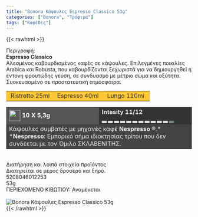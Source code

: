 ```yaml
---
title: "Bonora Κάψουλες Espresso Classico 53g"
categories: ["Bonora", "Τρόφιμα"]
tags: ["Καφέδες"]
---
```

{{< rawhtml >}}

<div class="sload66"><div class="product"><div id="sistatika">Περιγραφή:</div><div class="alltext"><strong>Espresso Classico<br></strong>Aλεσµένος καβουρδισµένος καφές σε κάψουλες. Επιλεγµένες ποικιλίες Arabica και Robusta, που καβουρδίζονται ξεχωριστά για να δηµιουργηθεί η έντονη φρουτώδης γεύση, σε συνδυασµό µε µέτριο σώµα και οξύτητα.<br>Συσκευασµένο σε προστατευτική ατµόσφαιρα.</div><table class="st333" style="border-collapse:collapse;width:100%" border="0" cellpadding="15px"><tbody><tr><td style="width:32.95%;background-color:#ffc636;text-align:center"><span style="color:#333">Ristretto 25ml</span></td><td style="width:32.95%;text-align:center;background-color:#ffc636"><span style="color:#333">Espresso 40ml</span></td><td style="width:32.95%;text-align:center;background-color:#ffc636"><span style="color:#333">Lungo 110ml</span></td></tr></tbody></table><table style="border-collapse:collapse;width:100%" border="0" cellpadding="15px;"><tbody><tr><td style="width:49.55%;background-color:#555;vertical-align:middle"><strong><span style="color:#fff"><img style="margin-right:5px;vertical-align:middle" src="/media/icons/kaps.svg" width="30px" alt="">10 X 5,3g</span></strong></td><td style="width:49.65%;background-color:#333"><strong><span style="color:#ecf0f1">Intesity 11/12<br>▂ ▂ ▂ ▂ ▂ ▂ ▂ ▂ ▂ ▂ ▂ <span style="color:#7e8c8d">▂</span></span></strong></td></tr><tr><td style="width:49.55%;background-color:#444" colspan="2"><span style="color:#ecf0f1">Κάψουλες συµβατές µε µηχανές καφέ <strong>Nespresso</strong> ®.*</span><br><span style="color:#ecf0f1">*<strong>Nespresso:</strong> Εµπορικό σήµα ιδιοκτησίας τρίτου που δεv συνδέεται µε τον Όµιλο ΣΚΛΑΒΕΝΙΤΗΣ.</span></td></tr></tbody></table><div>&nbsp;</div><div id="loipa">Διατήρηση και λοιπά στοιχεία προϊόντος</div><div class="alltext">Διατηρείται σε µέρος δροσερό και ξηρό.</div><div id="barcode"><div id="barimage1"></div><span id="bartext">5208046012253</span></div><div id="varos"><div id="varosimage1"></div><span id="varostext">53g</span></div><div id="kivotio">ΠΕΡΙΕΧΟΜΕΝΟ ΚΙΒΩΤΙΟΥ: Αναμένεται</div><br><div class="pimg"><img alt="Bonora Κάψουλες Espresso Classico 53g" title="Bonora Κάψουλες Espresso Classico 53g" src="/media/images/bonora-espresso-classico-53g.jpg"></div></div></div>
{{< /rawhtml >}}


